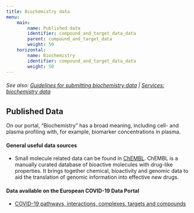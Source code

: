 ```yaml
---
title: Biochemistry data
menu:
    main:
        name: Published data
        identifier: compound_and_target_data_data
        parent: compound_and_target_data
        weight: 50
    horizontal:
        name: Biochemistry
        identifier: compound_and_target_data_data
        weight: 50
---
```

###### See also: [Guidelines for submitting biochemistry data](../guidelines) | [Services: biochemistry data](../services)

## Published Data

On our portal, “Biochemistry” has a broad meaning, including cell- and plasma profiling with, for example, biomarker concentrations in plasma.

#### General useful data sources

* Small molecule related data can be found in [ChEMBL](https://www.ebi.ac.uk/chembl/). ChEMBL is a manually curated database of bioactive molecules with drug-like properties. It brings together chemical, bioactivity and genomic data to aid the translation of genomic information into effective new drugs.

#### Data available on the European COVID-19 Data Portal

* [COVID-19 pathways, interactions, complexes, targets and compounds](https://www.covid19dataportal.org/biochemistry?db=biochemistry)
